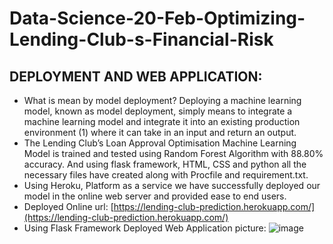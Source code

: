 # Data-Science-20-Feb-Optimizing-Lending-Club-s-Financial-Risk
## **DEPLOYMENT AND WEB APPLICATION:**
  - What is mean by model deployment? Deploying a machine learning model, known as model deployment, simply means to integrate a machine learning model and integrate it into an existing production environment (1) where it can take in an input and return an output. 
  - The Lending Club’s Loan Approval Optimisation Machine Learning Model is trained and tested using Random Forest Algorithm with 88.80% accuracy. And using flask framework, HTML, CSS and python all the necessary files have created along with Procfile and requirement.txt. 
  - Using Heroku, Platform as a service we have successfully deployed our model in the online web server and provided ease to end users.
  - Deployed Online url: [https://lending-club-prediction.herokuapp.com/](https://lending-club-prediction.herokuapp.com/)
  - Using Flask Framework Deployed Web Application picture:
![image](https://user-images.githubusercontent.com/63509618/114299006-bbd66180-9ad6-11eb-91e7-3e27edc58f3e.png)

